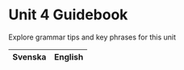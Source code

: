 # Unit 4 Guidebook

Explore grammar tips and key phrases for this unit

| Svenska | English |
|---|---|

